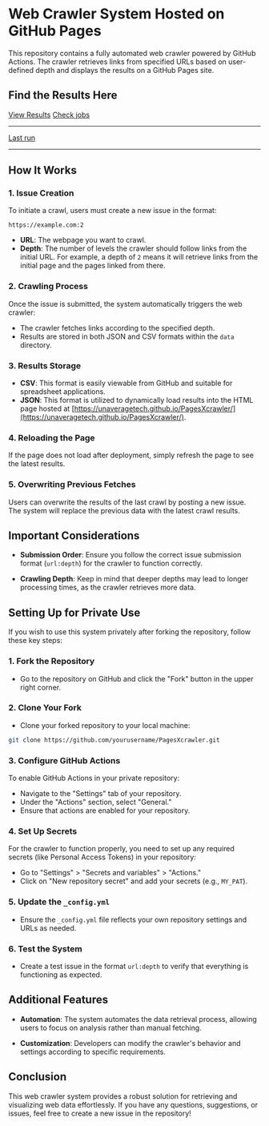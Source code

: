 
# Web Crawler System Hosted on GitHub Pages

This repository contains a fully automated web crawler powered by GitHub Actions. The crawler retrieves links from specified URLs based on user-defined depth and displays the results on a GitHub Pages site. 

## Find the Results Here

[View Results](https://unaveragetech.github.io/PagesXcrawler/)
[Check jobs](https://github.com/unaveragetech/PagesXcrawler/deployments)

---

[Last run](https://github.com/unaveragetech/PagesXcrawler/blob/main/data/results.csv)

---

## How It Works

### 1. Issue Creation

To initiate a crawl, users must create a new issue in the format:

```
https://example.com:2
```

- **URL**: The webpage you want to crawl.
- **Depth**: The number of levels the crawler should follow links from the initial URL. For example, a depth of `2` means it will retrieve links from the initial page and the pages linked from there.

### 2. Crawling Process

Once the issue is submitted, the system automatically triggers the web crawler:

- The crawler fetches links according to the specified depth.
- Results are stored in both JSON and CSV formats within the `data` directory.

### 3. Results Storage

- **CSV**: This format is easily viewable from GitHub and suitable for spreadsheet applications.
- **JSON**: This format is utilized to dynamically load results into the HTML page hosted at [https://unaveragetech.github.io/PagesXcrawler/](https://unaveragetech.github.io/PagesXcrawler/).

### 4. Reloading the Page

If the page does not load after deployment, simply refresh the page to see the latest results.

### 5. Overwriting Previous Fetches

Users can overwrite the results of the last crawl by posting a new issue. The system will replace the previous data with the latest crawl results.

## Important Considerations

- **Submission Order**: Ensure you follow the correct issue submission format (`url:depth`) for the crawler to function correctly.
  
- **Crawling Depth**: Keep in mind that deeper depths may lead to longer processing times, as the crawler retrieves more data.

## Setting Up for Private Use

If you wish to use this system privately after forking the repository, follow these key steps:

### 1. Fork the Repository

- Go to the repository on GitHub and click the "Fork" button in the upper right corner.

### 2. Clone Your Fork

- Clone your forked repository to your local machine:

```bash
git clone https://github.com/yourusername/PagesXcrawler.git
```

### 3. Configure GitHub Actions

To enable GitHub Actions in your private repository:

- Navigate to the "Settings" tab of your repository.
- Under the "Actions" section, select "General."
- Ensure that actions are enabled for your repository.

### 4. Set Up Secrets

For the crawler to function properly, you need to set up any required secrets (like Personal Access Tokens) in your repository:

- Go to "Settings" > "Secrets and variables" > "Actions."
- Click on "New repository secret" and add your secrets (e.g., `MY_PAT`).

### 5. Update the `_config.yml`

- Ensure the `_config.yml` file reflects your own repository settings and URLs as needed.

### 6. Test the System

- Create a test issue in the format `url:depth` to verify that everything is functioning as expected.

## Additional Features

- **Automation**: The system automates the data retrieval process, allowing users to focus on analysis rather than manual fetching.
  
- **Customization**: Developers can modify the crawler's behavior and settings according to specific requirements.

## Conclusion

This web crawler system provides a robust solution for retrieving and visualizing web data effortlessly. If you have any questions, suggestions, or issues, feel free to create a new issue in the repository!
